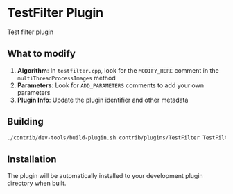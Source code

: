 # TestFilter Plugin

Test filter plugin

## What to modify

1. **Algorithm**: In `testfilter.cpp`, look for the `MODIFY_HERE` comment in the `multiThreadProcessImages` method
2. **Parameters**: Look for `ADD_PARAMETERS` comments to add your own parameters
3. **Plugin Info**: Update the plugin identifier and other metadata

## Building

```bash
./contrib/dev-tools/build-plugin.sh contrib/plugins/TestFilter TestFilter-support
```

## Installation

The plugin will be automatically installed to your development plugin directory when built.

